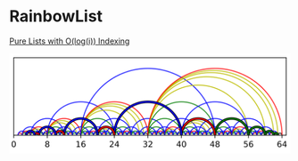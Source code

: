 # RainbowList

[Pure Lists with O(log(i)) Indexing](https://medium.com/p/a607d06234e0)

![A Rainbow List of length n=63 indexed by i=60](pics/arcs_63_3.png)